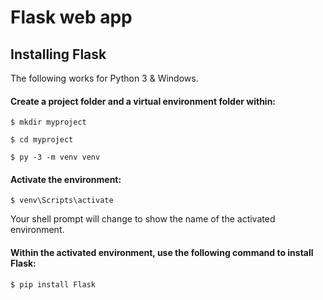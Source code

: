 # Flask web app

## Installing Flask 

The following works for Python 3 & Windows.

#### Create a project folder and a virtual environment folder within:

```
$ mkdir myproject

$ cd myproject

$ py -3 -m venv venv
```

#### Activate the environment:

```
$ venv\Scripts\activate
```

Your shell prompt will change to show the name of the activated environment.

#### Within the activated environment, use the following command to install Flask:

```
$ pip install Flask
```
